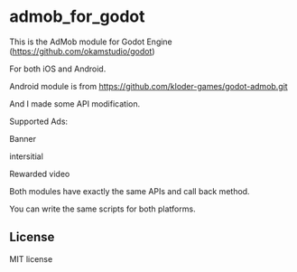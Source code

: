 # admob_for_godot
This is the AdMob module for Godot Engine (https://github.com/okamstudio/godot)

For both iOS and Android.


Android module is from https://github.com/kloder-games/godot-admob.git 

And I made some API modification.


Supported Ads:

Banner

intersitial

Rewarded video

Both modules have exactly the same APIs and call back method.

You can write the same scripts for both platforms.




License
-------------
MIT license
